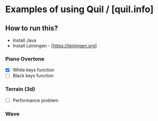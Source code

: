 # Examples of using Quil / [quil.info]

## How to run this?

- Install Java
- Install Leiningen - [https://leiningen.org]

### Piano Overtone
- [x] White keys function
- [ ] Black keys function

### Terrain (3d)
- [ ] Performance problem

### Wave
